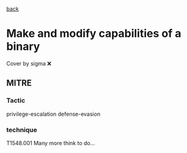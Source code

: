 [back](../index.md)
# Make and modify capabilities of a binary
Cover by sigma :x: 
## MITRE
### Tactic
privilege-escalation
defense-evasion
### technique
T1548.001
Many more think to do...